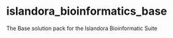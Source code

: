 islandora_bioinformatics_base
=============================

The Base solution pack for the Islandora Bioinformatic Suite
